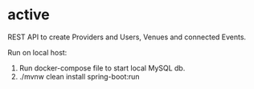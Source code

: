 # active

REST API to create Providers and Users, Venues and connected Events.

Run on local host:
1. Run docker-compose file to start local MySQL db.
2. ./mvnw clean install spring-boot:run
